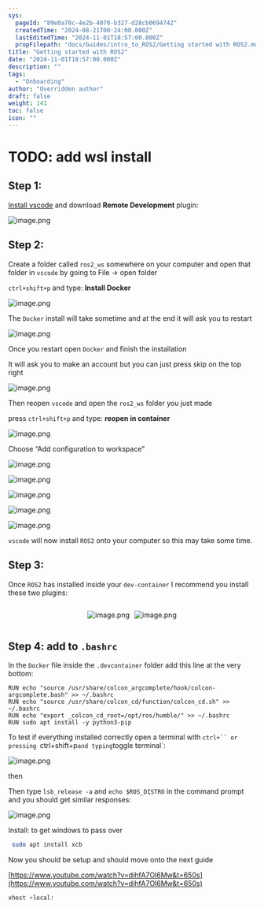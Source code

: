 ```yaml
---
sys:
  pageId: "89e0a78c-4e2b-4070-b327-d28cb0694742"
  createdTime: "2024-08-21T00:24:00.000Z"
  lastEditedTime: "2024-11-01T18:57:00.000Z"
  propFilepath: "docs/Guides/intro_to_ROS2/Getting started with ROS2.md"
title: "Getting started with ROS2"
date: "2024-11-01T18:57:00.000Z"
description: ""
tags:
  - "Onboarding"
author: "Overridden author"
draft: false
weight: 141
toc: false
icon: ""
---
```


# TODO: add wsl install

## Step 1:

[Install vscode](https://code.visualstudio.com/download) and download **Remote Development** plugin:

![image.png](https://prod-files-secure.s3.us-west-2.amazonaws.com/d518164a-d88e-44d1-a4ee-3adb3bd8bce0/efb52993-1881-4a40-b95e-6f020334f022/image.png?X-Amz-Algorithm=AWS4-HMAC-SHA256&X-Amz-Content-Sha256=UNSIGNED-PAYLOAD&X-Amz-Credential=ASIAZI2LB466ULYQPNPI%2F20250307%2Fus-west-2%2Fs3%2Faws4_request&X-Amz-Date=20250307T003753Z&X-Amz-Expires=3600&X-Amz-Security-Token=IQoJb3JpZ2luX2VjEO%2F%2F%2F%2F%2F%2F%2F%2F%2F%2F%2FwEaCXVzLXdlc3QtMiJHMEUCICc25gBcLOXaPnKThy4oN9SyzOkzDqyd2zuU1%2FmM%2Fq%2BWAiEA0cyLHT%2FJtNaGQ6Iems0zzllW5YWVYLSaJUBC2%2BvDzeYq%2FwMIOBAAGgw2Mzc0MjMxODM4MDUiDHHwyB%2FovhLB%2F0LbcSrcA935YM9d7zMN4wUcGdP%2FWk%2FeF3eSjRSZTxyJ9pghOBLr7a8ktLj7LCSQl4%2F5gGbc8drIPB6UIRniADkBwMsdmHDmK0vqozMuiqDzj%2Bkc23ntcEvcu3fOOXZvLAhsbJrs%2BOTaEPREIIACY0hpV34oys3LTIDwoEMi9axCm0SJuuI6vccS1on7vK69ZIB9WOPsO4%2FECTphUuG5spanCKwXvVg%2FpESolySlnTjZ9yeuhIPBW4lq1hLhubIG02A%2BfheW7BK4WjSkPSSl4v4mqDvHIXdqXJPFJDWKtSag4jQk2tAa3TUpoCwIjEB1sQS3%2B1ThPqWXeTXnClU%2FQmXlzeBejvZt4pta3v%2FV2KowqtMM7JrRVBD2U53AjFVniENEpFNp4g2L401Xg5J4lnkWIT2vgOZh2pFrzx3uDRUXGjw1sHZ9QkH790VdPU0LHJ8n1On%2B4C3aTcarKfLgoHGYXyExZ4RLxKcRDQyO9QYmxsCj17VwgC54v2l47Dw6xi1rGQwPH%2BAQLX%2FMzt7zYnTmlvIYc5QI9PIdT%2BZu8hzA6P7N2rLkR%2Fzdc65KzWuw%2F9E%2FMPZ7FdoKBs7OG3GcfN%2FOkNtvP6AdnVD70zN0UJMS9Sh9J1S9OoJZpz%2BMFcTw3DyqML7JqL4GOqUBCPWjRACdQsxNWD2WInmdK%2B%2FHT%2BHGmIX00fV8KVrXLuUi4DVDmmvE2lkm%2FhCXGWV5vozz3ntqyF2nnT9idPo5WFxGnQKnCrSdTbQQ8HJRMvzhotdgGHGc7KLoemCYySssiWcTa97lfHYZZNGMBKP%2BLb3NZiicfFPg%2BH0aZV2MLruFDF0Z8otGljbmrHSNXD0QXTurvOlOgUkVK1O68K6Lrpq5WZHf&X-Amz-Signature=3dc602501bbe9b42031f780904dbf01dde8106f074beb6b2ba5522e6521351ce&X-Amz-SignedHeaders=host&x-id=GetObject)

## Step 2:

Create a folder called `ros2_ws` somewhere on your computer and open that folder in `vscode` by going to File → open folder 

`ctrl+shift+p` and type: **Install Docker**

![image.png](https://prod-files-secure.s3.us-west-2.amazonaws.com/d518164a-d88e-44d1-a4ee-3adb3bd8bce0/2269dc0e-1cd5-47ff-bceb-c04ad9b2eab0/image.png?X-Amz-Algorithm=AWS4-HMAC-SHA256&X-Amz-Content-Sha256=UNSIGNED-PAYLOAD&X-Amz-Credential=ASIAZI2LB466ULYQPNPI%2F20250307%2Fus-west-2%2Fs3%2Faws4_request&X-Amz-Date=20250307T003753Z&X-Amz-Expires=3600&X-Amz-Security-Token=IQoJb3JpZ2luX2VjEO%2F%2F%2F%2F%2F%2F%2F%2F%2F%2F%2FwEaCXVzLXdlc3QtMiJHMEUCICc25gBcLOXaPnKThy4oN9SyzOkzDqyd2zuU1%2FmM%2Fq%2BWAiEA0cyLHT%2FJtNaGQ6Iems0zzllW5YWVYLSaJUBC2%2BvDzeYq%2FwMIOBAAGgw2Mzc0MjMxODM4MDUiDHHwyB%2FovhLB%2F0LbcSrcA935YM9d7zMN4wUcGdP%2FWk%2FeF3eSjRSZTxyJ9pghOBLr7a8ktLj7LCSQl4%2F5gGbc8drIPB6UIRniADkBwMsdmHDmK0vqozMuiqDzj%2Bkc23ntcEvcu3fOOXZvLAhsbJrs%2BOTaEPREIIACY0hpV34oys3LTIDwoEMi9axCm0SJuuI6vccS1on7vK69ZIB9WOPsO4%2FECTphUuG5spanCKwXvVg%2FpESolySlnTjZ9yeuhIPBW4lq1hLhubIG02A%2BfheW7BK4WjSkPSSl4v4mqDvHIXdqXJPFJDWKtSag4jQk2tAa3TUpoCwIjEB1sQS3%2B1ThPqWXeTXnClU%2FQmXlzeBejvZt4pta3v%2FV2KowqtMM7JrRVBD2U53AjFVniENEpFNp4g2L401Xg5J4lnkWIT2vgOZh2pFrzx3uDRUXGjw1sHZ9QkH790VdPU0LHJ8n1On%2B4C3aTcarKfLgoHGYXyExZ4RLxKcRDQyO9QYmxsCj17VwgC54v2l47Dw6xi1rGQwPH%2BAQLX%2FMzt7zYnTmlvIYc5QI9PIdT%2BZu8hzA6P7N2rLkR%2Fzdc65KzWuw%2F9E%2FMPZ7FdoKBs7OG3GcfN%2FOkNtvP6AdnVD70zN0UJMS9Sh9J1S9OoJZpz%2BMFcTw3DyqML7JqL4GOqUBCPWjRACdQsxNWD2WInmdK%2B%2FHT%2BHGmIX00fV8KVrXLuUi4DVDmmvE2lkm%2FhCXGWV5vozz3ntqyF2nnT9idPo5WFxGnQKnCrSdTbQQ8HJRMvzhotdgGHGc7KLoemCYySssiWcTa97lfHYZZNGMBKP%2BLb3NZiicfFPg%2BH0aZV2MLruFDF0Z8otGljbmrHSNXD0QXTurvOlOgUkVK1O68K6Lrpq5WZHf&X-Amz-Signature=4ce41b17bde41d77b2e70a995c705cd64b7e91fea724c931d4b197ab005abd16&X-Amz-SignedHeaders=host&x-id=GetObject)

The `Docker` install will take sometime and at the end it will ask you to restart

![image.png](https://prod-files-secure.s3.us-west-2.amazonaws.com/d518164a-d88e-44d1-a4ee-3adb3bd8bce0/ed233f78-be33-4b1f-b89c-9c346c0e961e/image.png?X-Amz-Algorithm=AWS4-HMAC-SHA256&X-Amz-Content-Sha256=UNSIGNED-PAYLOAD&X-Amz-Credential=ASIAZI2LB466ULYQPNPI%2F20250307%2Fus-west-2%2Fs3%2Faws4_request&X-Amz-Date=20250307T003753Z&X-Amz-Expires=3600&X-Amz-Security-Token=IQoJb3JpZ2luX2VjEO%2F%2F%2F%2F%2F%2F%2F%2F%2F%2F%2FwEaCXVzLXdlc3QtMiJHMEUCICc25gBcLOXaPnKThy4oN9SyzOkzDqyd2zuU1%2FmM%2Fq%2BWAiEA0cyLHT%2FJtNaGQ6Iems0zzllW5YWVYLSaJUBC2%2BvDzeYq%2FwMIOBAAGgw2Mzc0MjMxODM4MDUiDHHwyB%2FovhLB%2F0LbcSrcA935YM9d7zMN4wUcGdP%2FWk%2FeF3eSjRSZTxyJ9pghOBLr7a8ktLj7LCSQl4%2F5gGbc8drIPB6UIRniADkBwMsdmHDmK0vqozMuiqDzj%2Bkc23ntcEvcu3fOOXZvLAhsbJrs%2BOTaEPREIIACY0hpV34oys3LTIDwoEMi9axCm0SJuuI6vccS1on7vK69ZIB9WOPsO4%2FECTphUuG5spanCKwXvVg%2FpESolySlnTjZ9yeuhIPBW4lq1hLhubIG02A%2BfheW7BK4WjSkPSSl4v4mqDvHIXdqXJPFJDWKtSag4jQk2tAa3TUpoCwIjEB1sQS3%2B1ThPqWXeTXnClU%2FQmXlzeBejvZt4pta3v%2FV2KowqtMM7JrRVBD2U53AjFVniENEpFNp4g2L401Xg5J4lnkWIT2vgOZh2pFrzx3uDRUXGjw1sHZ9QkH790VdPU0LHJ8n1On%2B4C3aTcarKfLgoHGYXyExZ4RLxKcRDQyO9QYmxsCj17VwgC54v2l47Dw6xi1rGQwPH%2BAQLX%2FMzt7zYnTmlvIYc5QI9PIdT%2BZu8hzA6P7N2rLkR%2Fzdc65KzWuw%2F9E%2FMPZ7FdoKBs7OG3GcfN%2FOkNtvP6AdnVD70zN0UJMS9Sh9J1S9OoJZpz%2BMFcTw3DyqML7JqL4GOqUBCPWjRACdQsxNWD2WInmdK%2B%2FHT%2BHGmIX00fV8KVrXLuUi4DVDmmvE2lkm%2FhCXGWV5vozz3ntqyF2nnT9idPo5WFxGnQKnCrSdTbQQ8HJRMvzhotdgGHGc7KLoemCYySssiWcTa97lfHYZZNGMBKP%2BLb3NZiicfFPg%2BH0aZV2MLruFDF0Z8otGljbmrHSNXD0QXTurvOlOgUkVK1O68K6Lrpq5WZHf&X-Amz-Signature=57d7a982aa57a28bf899ad8c7b2e59e947a7ada62b010bc01d77b86e9d76a712&X-Amz-SignedHeaders=host&x-id=GetObject)

Once you restart open `Docker` and finish the installation

It will ask you to make an account but you can just press skip on the top right

![image.png](https://prod-files-secure.s3.us-west-2.amazonaws.com/d518164a-d88e-44d1-a4ee-3adb3bd8bce0/21010ad9-1659-4fd9-9f59-9932a09b2a3d/image.png?X-Amz-Algorithm=AWS4-HMAC-SHA256&X-Amz-Content-Sha256=UNSIGNED-PAYLOAD&X-Amz-Credential=ASIAZI2LB466ULYQPNPI%2F20250307%2Fus-west-2%2Fs3%2Faws4_request&X-Amz-Date=20250307T003753Z&X-Amz-Expires=3600&X-Amz-Security-Token=IQoJb3JpZ2luX2VjEO%2F%2F%2F%2F%2F%2F%2F%2F%2F%2F%2FwEaCXVzLXdlc3QtMiJHMEUCICc25gBcLOXaPnKThy4oN9SyzOkzDqyd2zuU1%2FmM%2Fq%2BWAiEA0cyLHT%2FJtNaGQ6Iems0zzllW5YWVYLSaJUBC2%2BvDzeYq%2FwMIOBAAGgw2Mzc0MjMxODM4MDUiDHHwyB%2FovhLB%2F0LbcSrcA935YM9d7zMN4wUcGdP%2FWk%2FeF3eSjRSZTxyJ9pghOBLr7a8ktLj7LCSQl4%2F5gGbc8drIPB6UIRniADkBwMsdmHDmK0vqozMuiqDzj%2Bkc23ntcEvcu3fOOXZvLAhsbJrs%2BOTaEPREIIACY0hpV34oys3LTIDwoEMi9axCm0SJuuI6vccS1on7vK69ZIB9WOPsO4%2FECTphUuG5spanCKwXvVg%2FpESolySlnTjZ9yeuhIPBW4lq1hLhubIG02A%2BfheW7BK4WjSkPSSl4v4mqDvHIXdqXJPFJDWKtSag4jQk2tAa3TUpoCwIjEB1sQS3%2B1ThPqWXeTXnClU%2FQmXlzeBejvZt4pta3v%2FV2KowqtMM7JrRVBD2U53AjFVniENEpFNp4g2L401Xg5J4lnkWIT2vgOZh2pFrzx3uDRUXGjw1sHZ9QkH790VdPU0LHJ8n1On%2B4C3aTcarKfLgoHGYXyExZ4RLxKcRDQyO9QYmxsCj17VwgC54v2l47Dw6xi1rGQwPH%2BAQLX%2FMzt7zYnTmlvIYc5QI9PIdT%2BZu8hzA6P7N2rLkR%2Fzdc65KzWuw%2F9E%2FMPZ7FdoKBs7OG3GcfN%2FOkNtvP6AdnVD70zN0UJMS9Sh9J1S9OoJZpz%2BMFcTw3DyqML7JqL4GOqUBCPWjRACdQsxNWD2WInmdK%2B%2FHT%2BHGmIX00fV8KVrXLuUi4DVDmmvE2lkm%2FhCXGWV5vozz3ntqyF2nnT9idPo5WFxGnQKnCrSdTbQQ8HJRMvzhotdgGHGc7KLoemCYySssiWcTa97lfHYZZNGMBKP%2BLb3NZiicfFPg%2BH0aZV2MLruFDF0Z8otGljbmrHSNXD0QXTurvOlOgUkVK1O68K6Lrpq5WZHf&X-Amz-Signature=9074903488b2a440c962af6ff32230637a09496edba077ecccebbd99b45831be&X-Amz-SignedHeaders=host&x-id=GetObject)

Then reopen `vscode` and open the `ros2_ws` folder you just made

press `ctrl+shift+p` and type: **reopen in container**

![image.png](https://prod-files-secure.s3.us-west-2.amazonaws.com/d518164a-d88e-44d1-a4ee-3adb3bd8bce0/4e93b8c2-41ad-488c-8095-c74205196118/image.png?X-Amz-Algorithm=AWS4-HMAC-SHA256&X-Amz-Content-Sha256=UNSIGNED-PAYLOAD&X-Amz-Credential=ASIAZI2LB466ULYQPNPI%2F20250307%2Fus-west-2%2Fs3%2Faws4_request&X-Amz-Date=20250307T003753Z&X-Amz-Expires=3600&X-Amz-Security-Token=IQoJb3JpZ2luX2VjEO%2F%2F%2F%2F%2F%2F%2F%2F%2F%2F%2FwEaCXVzLXdlc3QtMiJHMEUCICc25gBcLOXaPnKThy4oN9SyzOkzDqyd2zuU1%2FmM%2Fq%2BWAiEA0cyLHT%2FJtNaGQ6Iems0zzllW5YWVYLSaJUBC2%2BvDzeYq%2FwMIOBAAGgw2Mzc0MjMxODM4MDUiDHHwyB%2FovhLB%2F0LbcSrcA935YM9d7zMN4wUcGdP%2FWk%2FeF3eSjRSZTxyJ9pghOBLr7a8ktLj7LCSQl4%2F5gGbc8drIPB6UIRniADkBwMsdmHDmK0vqozMuiqDzj%2Bkc23ntcEvcu3fOOXZvLAhsbJrs%2BOTaEPREIIACY0hpV34oys3LTIDwoEMi9axCm0SJuuI6vccS1on7vK69ZIB9WOPsO4%2FECTphUuG5spanCKwXvVg%2FpESolySlnTjZ9yeuhIPBW4lq1hLhubIG02A%2BfheW7BK4WjSkPSSl4v4mqDvHIXdqXJPFJDWKtSag4jQk2tAa3TUpoCwIjEB1sQS3%2B1ThPqWXeTXnClU%2FQmXlzeBejvZt4pta3v%2FV2KowqtMM7JrRVBD2U53AjFVniENEpFNp4g2L401Xg5J4lnkWIT2vgOZh2pFrzx3uDRUXGjw1sHZ9QkH790VdPU0LHJ8n1On%2B4C3aTcarKfLgoHGYXyExZ4RLxKcRDQyO9QYmxsCj17VwgC54v2l47Dw6xi1rGQwPH%2BAQLX%2FMzt7zYnTmlvIYc5QI9PIdT%2BZu8hzA6P7N2rLkR%2Fzdc65KzWuw%2F9E%2FMPZ7FdoKBs7OG3GcfN%2FOkNtvP6AdnVD70zN0UJMS9Sh9J1S9OoJZpz%2BMFcTw3DyqML7JqL4GOqUBCPWjRACdQsxNWD2WInmdK%2B%2FHT%2BHGmIX00fV8KVrXLuUi4DVDmmvE2lkm%2FhCXGWV5vozz3ntqyF2nnT9idPo5WFxGnQKnCrSdTbQQ8HJRMvzhotdgGHGc7KLoemCYySssiWcTa97lfHYZZNGMBKP%2BLb3NZiicfFPg%2BH0aZV2MLruFDF0Z8otGljbmrHSNXD0QXTurvOlOgUkVK1O68K6Lrpq5WZHf&X-Amz-Signature=30fede20969e5165be054fdfd378066f9d11fa0fd7e42415e64d0d5f77754180&X-Amz-SignedHeaders=host&x-id=GetObject)

Choose “Add configuration to workspace”

![image.png](https://prod-files-secure.s3.us-west-2.amazonaws.com/d518164a-d88e-44d1-a4ee-3adb3bd8bce0/9560b282-5060-4989-ba37-97e7b2c22476/image.png?X-Amz-Algorithm=AWS4-HMAC-SHA256&X-Amz-Content-Sha256=UNSIGNED-PAYLOAD&X-Amz-Credential=ASIAZI2LB466ULYQPNPI%2F20250307%2Fus-west-2%2Fs3%2Faws4_request&X-Amz-Date=20250307T003753Z&X-Amz-Expires=3600&X-Amz-Security-Token=IQoJb3JpZ2luX2VjEO%2F%2F%2F%2F%2F%2F%2F%2F%2F%2F%2FwEaCXVzLXdlc3QtMiJHMEUCICc25gBcLOXaPnKThy4oN9SyzOkzDqyd2zuU1%2FmM%2Fq%2BWAiEA0cyLHT%2FJtNaGQ6Iems0zzllW5YWVYLSaJUBC2%2BvDzeYq%2FwMIOBAAGgw2Mzc0MjMxODM4MDUiDHHwyB%2FovhLB%2F0LbcSrcA935YM9d7zMN4wUcGdP%2FWk%2FeF3eSjRSZTxyJ9pghOBLr7a8ktLj7LCSQl4%2F5gGbc8drIPB6UIRniADkBwMsdmHDmK0vqozMuiqDzj%2Bkc23ntcEvcu3fOOXZvLAhsbJrs%2BOTaEPREIIACY0hpV34oys3LTIDwoEMi9axCm0SJuuI6vccS1on7vK69ZIB9WOPsO4%2FECTphUuG5spanCKwXvVg%2FpESolySlnTjZ9yeuhIPBW4lq1hLhubIG02A%2BfheW7BK4WjSkPSSl4v4mqDvHIXdqXJPFJDWKtSag4jQk2tAa3TUpoCwIjEB1sQS3%2B1ThPqWXeTXnClU%2FQmXlzeBejvZt4pta3v%2FV2KowqtMM7JrRVBD2U53AjFVniENEpFNp4g2L401Xg5J4lnkWIT2vgOZh2pFrzx3uDRUXGjw1sHZ9QkH790VdPU0LHJ8n1On%2B4C3aTcarKfLgoHGYXyExZ4RLxKcRDQyO9QYmxsCj17VwgC54v2l47Dw6xi1rGQwPH%2BAQLX%2FMzt7zYnTmlvIYc5QI9PIdT%2BZu8hzA6P7N2rLkR%2Fzdc65KzWuw%2F9E%2FMPZ7FdoKBs7OG3GcfN%2FOkNtvP6AdnVD70zN0UJMS9Sh9J1S9OoJZpz%2BMFcTw3DyqML7JqL4GOqUBCPWjRACdQsxNWD2WInmdK%2B%2FHT%2BHGmIX00fV8KVrXLuUi4DVDmmvE2lkm%2FhCXGWV5vozz3ntqyF2nnT9idPo5WFxGnQKnCrSdTbQQ8HJRMvzhotdgGHGc7KLoemCYySssiWcTa97lfHYZZNGMBKP%2BLb3NZiicfFPg%2BH0aZV2MLruFDF0Z8otGljbmrHSNXD0QXTurvOlOgUkVK1O68K6Lrpq5WZHf&X-Amz-Signature=acaa3e12331810fe5ec6f6624edb27f0df6ddfc2cb6b93a134329ba45b05b6c1&X-Amz-SignedHeaders=host&x-id=GetObject)

![image.png](https://prod-files-secure.s3.us-west-2.amazonaws.com/d518164a-d88e-44d1-a4ee-3adb3bd8bce0/2ee63f81-886b-48e8-a553-dc6e5eac99e4/image.png?X-Amz-Algorithm=AWS4-HMAC-SHA256&X-Amz-Content-Sha256=UNSIGNED-PAYLOAD&X-Amz-Credential=ASIAZI2LB466ULYQPNPI%2F20250307%2Fus-west-2%2Fs3%2Faws4_request&X-Amz-Date=20250307T003753Z&X-Amz-Expires=3600&X-Amz-Security-Token=IQoJb3JpZ2luX2VjEO%2F%2F%2F%2F%2F%2F%2F%2F%2F%2F%2FwEaCXVzLXdlc3QtMiJHMEUCICc25gBcLOXaPnKThy4oN9SyzOkzDqyd2zuU1%2FmM%2Fq%2BWAiEA0cyLHT%2FJtNaGQ6Iems0zzllW5YWVYLSaJUBC2%2BvDzeYq%2FwMIOBAAGgw2Mzc0MjMxODM4MDUiDHHwyB%2FovhLB%2F0LbcSrcA935YM9d7zMN4wUcGdP%2FWk%2FeF3eSjRSZTxyJ9pghOBLr7a8ktLj7LCSQl4%2F5gGbc8drIPB6UIRniADkBwMsdmHDmK0vqozMuiqDzj%2Bkc23ntcEvcu3fOOXZvLAhsbJrs%2BOTaEPREIIACY0hpV34oys3LTIDwoEMi9axCm0SJuuI6vccS1on7vK69ZIB9WOPsO4%2FECTphUuG5spanCKwXvVg%2FpESolySlnTjZ9yeuhIPBW4lq1hLhubIG02A%2BfheW7BK4WjSkPSSl4v4mqDvHIXdqXJPFJDWKtSag4jQk2tAa3TUpoCwIjEB1sQS3%2B1ThPqWXeTXnClU%2FQmXlzeBejvZt4pta3v%2FV2KowqtMM7JrRVBD2U53AjFVniENEpFNp4g2L401Xg5J4lnkWIT2vgOZh2pFrzx3uDRUXGjw1sHZ9QkH790VdPU0LHJ8n1On%2B4C3aTcarKfLgoHGYXyExZ4RLxKcRDQyO9QYmxsCj17VwgC54v2l47Dw6xi1rGQwPH%2BAQLX%2FMzt7zYnTmlvIYc5QI9PIdT%2BZu8hzA6P7N2rLkR%2Fzdc65KzWuw%2F9E%2FMPZ7FdoKBs7OG3GcfN%2FOkNtvP6AdnVD70zN0UJMS9Sh9J1S9OoJZpz%2BMFcTw3DyqML7JqL4GOqUBCPWjRACdQsxNWD2WInmdK%2B%2FHT%2BHGmIX00fV8KVrXLuUi4DVDmmvE2lkm%2FhCXGWV5vozz3ntqyF2nnT9idPo5WFxGnQKnCrSdTbQQ8HJRMvzhotdgGHGc7KLoemCYySssiWcTa97lfHYZZNGMBKP%2BLb3NZiicfFPg%2BH0aZV2MLruFDF0Z8otGljbmrHSNXD0QXTurvOlOgUkVK1O68K6Lrpq5WZHf&X-Amz-Signature=424ff2ab23d059627e3f78c6906de925e64088db1825a79bffe330aac1f5474d&X-Amz-SignedHeaders=host&x-id=GetObject)

![image.png](https://prod-files-secure.s3.us-west-2.amazonaws.com/d518164a-d88e-44d1-a4ee-3adb3bd8bce0/ae1580b2-b048-407e-aed9-b584224a7a04/image.png?X-Amz-Algorithm=AWS4-HMAC-SHA256&X-Amz-Content-Sha256=UNSIGNED-PAYLOAD&X-Amz-Credential=ASIAZI2LB466ULYQPNPI%2F20250307%2Fus-west-2%2Fs3%2Faws4_request&X-Amz-Date=20250307T003753Z&X-Amz-Expires=3600&X-Amz-Security-Token=IQoJb3JpZ2luX2VjEO%2F%2F%2F%2F%2F%2F%2F%2F%2F%2F%2FwEaCXVzLXdlc3QtMiJHMEUCICc25gBcLOXaPnKThy4oN9SyzOkzDqyd2zuU1%2FmM%2Fq%2BWAiEA0cyLHT%2FJtNaGQ6Iems0zzllW5YWVYLSaJUBC2%2BvDzeYq%2FwMIOBAAGgw2Mzc0MjMxODM4MDUiDHHwyB%2FovhLB%2F0LbcSrcA935YM9d7zMN4wUcGdP%2FWk%2FeF3eSjRSZTxyJ9pghOBLr7a8ktLj7LCSQl4%2F5gGbc8drIPB6UIRniADkBwMsdmHDmK0vqozMuiqDzj%2Bkc23ntcEvcu3fOOXZvLAhsbJrs%2BOTaEPREIIACY0hpV34oys3LTIDwoEMi9axCm0SJuuI6vccS1on7vK69ZIB9WOPsO4%2FECTphUuG5spanCKwXvVg%2FpESolySlnTjZ9yeuhIPBW4lq1hLhubIG02A%2BfheW7BK4WjSkPSSl4v4mqDvHIXdqXJPFJDWKtSag4jQk2tAa3TUpoCwIjEB1sQS3%2B1ThPqWXeTXnClU%2FQmXlzeBejvZt4pta3v%2FV2KowqtMM7JrRVBD2U53AjFVniENEpFNp4g2L401Xg5J4lnkWIT2vgOZh2pFrzx3uDRUXGjw1sHZ9QkH790VdPU0LHJ8n1On%2B4C3aTcarKfLgoHGYXyExZ4RLxKcRDQyO9QYmxsCj17VwgC54v2l47Dw6xi1rGQwPH%2BAQLX%2FMzt7zYnTmlvIYc5QI9PIdT%2BZu8hzA6P7N2rLkR%2Fzdc65KzWuw%2F9E%2FMPZ7FdoKBs7OG3GcfN%2FOkNtvP6AdnVD70zN0UJMS9Sh9J1S9OoJZpz%2BMFcTw3DyqML7JqL4GOqUBCPWjRACdQsxNWD2WInmdK%2B%2FHT%2BHGmIX00fV8KVrXLuUi4DVDmmvE2lkm%2FhCXGWV5vozz3ntqyF2nnT9idPo5WFxGnQKnCrSdTbQQ8HJRMvzhotdgGHGc7KLoemCYySssiWcTa97lfHYZZNGMBKP%2BLb3NZiicfFPg%2BH0aZV2MLruFDF0Z8otGljbmrHSNXD0QXTurvOlOgUkVK1O68K6Lrpq5WZHf&X-Amz-Signature=970fb9a6c2edcfce33b6084fcbb3a8363a151ceba389f2ffc1a05d08d7589698&X-Amz-SignedHeaders=host&x-id=GetObject)

![image.png](https://prod-files-secure.s3.us-west-2.amazonaws.com/d518164a-d88e-44d1-a4ee-3adb3bd8bce0/53255b28-f75e-430f-b9e3-c0ac8577e42b/image.png?X-Amz-Algorithm=AWS4-HMAC-SHA256&X-Amz-Content-Sha256=UNSIGNED-PAYLOAD&X-Amz-Credential=ASIAZI2LB466ULYQPNPI%2F20250307%2Fus-west-2%2Fs3%2Faws4_request&X-Amz-Date=20250307T003753Z&X-Amz-Expires=3600&X-Amz-Security-Token=IQoJb3JpZ2luX2VjEO%2F%2F%2F%2F%2F%2F%2F%2F%2F%2F%2FwEaCXVzLXdlc3QtMiJHMEUCICc25gBcLOXaPnKThy4oN9SyzOkzDqyd2zuU1%2FmM%2Fq%2BWAiEA0cyLHT%2FJtNaGQ6Iems0zzllW5YWVYLSaJUBC2%2BvDzeYq%2FwMIOBAAGgw2Mzc0MjMxODM4MDUiDHHwyB%2FovhLB%2F0LbcSrcA935YM9d7zMN4wUcGdP%2FWk%2FeF3eSjRSZTxyJ9pghOBLr7a8ktLj7LCSQl4%2F5gGbc8drIPB6UIRniADkBwMsdmHDmK0vqozMuiqDzj%2Bkc23ntcEvcu3fOOXZvLAhsbJrs%2BOTaEPREIIACY0hpV34oys3LTIDwoEMi9axCm0SJuuI6vccS1on7vK69ZIB9WOPsO4%2FECTphUuG5spanCKwXvVg%2FpESolySlnTjZ9yeuhIPBW4lq1hLhubIG02A%2BfheW7BK4WjSkPSSl4v4mqDvHIXdqXJPFJDWKtSag4jQk2tAa3TUpoCwIjEB1sQS3%2B1ThPqWXeTXnClU%2FQmXlzeBejvZt4pta3v%2FV2KowqtMM7JrRVBD2U53AjFVniENEpFNp4g2L401Xg5J4lnkWIT2vgOZh2pFrzx3uDRUXGjw1sHZ9QkH790VdPU0LHJ8n1On%2B4C3aTcarKfLgoHGYXyExZ4RLxKcRDQyO9QYmxsCj17VwgC54v2l47Dw6xi1rGQwPH%2BAQLX%2FMzt7zYnTmlvIYc5QI9PIdT%2BZu8hzA6P7N2rLkR%2Fzdc65KzWuw%2F9E%2FMPZ7FdoKBs7OG3GcfN%2FOkNtvP6AdnVD70zN0UJMS9Sh9J1S9OoJZpz%2BMFcTw3DyqML7JqL4GOqUBCPWjRACdQsxNWD2WInmdK%2B%2FHT%2BHGmIX00fV8KVrXLuUi4DVDmmvE2lkm%2FhCXGWV5vozz3ntqyF2nnT9idPo5WFxGnQKnCrSdTbQQ8HJRMvzhotdgGHGc7KLoemCYySssiWcTa97lfHYZZNGMBKP%2BLb3NZiicfFPg%2BH0aZV2MLruFDF0Z8otGljbmrHSNXD0QXTurvOlOgUkVK1O68K6Lrpq5WZHf&X-Amz-Signature=3f868c9ee9beed27aef82c679609ee809cfc6134bacf60215f39af9e83961383&X-Amz-SignedHeaders=host&x-id=GetObject)

![image.png](https://prod-files-secure.s3.us-west-2.amazonaws.com/d518164a-d88e-44d1-a4ee-3adb3bd8bce0/7c562767-5af9-4ffb-97d1-327bcdf4ee00/image.png?X-Amz-Algorithm=AWS4-HMAC-SHA256&X-Amz-Content-Sha256=UNSIGNED-PAYLOAD&X-Amz-Credential=ASIAZI2LB466ULYQPNPI%2F20250307%2Fus-west-2%2Fs3%2Faws4_request&X-Amz-Date=20250307T003753Z&X-Amz-Expires=3600&X-Amz-Security-Token=IQoJb3JpZ2luX2VjEO%2F%2F%2F%2F%2F%2F%2F%2F%2F%2F%2FwEaCXVzLXdlc3QtMiJHMEUCICc25gBcLOXaPnKThy4oN9SyzOkzDqyd2zuU1%2FmM%2Fq%2BWAiEA0cyLHT%2FJtNaGQ6Iems0zzllW5YWVYLSaJUBC2%2BvDzeYq%2FwMIOBAAGgw2Mzc0MjMxODM4MDUiDHHwyB%2FovhLB%2F0LbcSrcA935YM9d7zMN4wUcGdP%2FWk%2FeF3eSjRSZTxyJ9pghOBLr7a8ktLj7LCSQl4%2F5gGbc8drIPB6UIRniADkBwMsdmHDmK0vqozMuiqDzj%2Bkc23ntcEvcu3fOOXZvLAhsbJrs%2BOTaEPREIIACY0hpV34oys3LTIDwoEMi9axCm0SJuuI6vccS1on7vK69ZIB9WOPsO4%2FECTphUuG5spanCKwXvVg%2FpESolySlnTjZ9yeuhIPBW4lq1hLhubIG02A%2BfheW7BK4WjSkPSSl4v4mqDvHIXdqXJPFJDWKtSag4jQk2tAa3TUpoCwIjEB1sQS3%2B1ThPqWXeTXnClU%2FQmXlzeBejvZt4pta3v%2FV2KowqtMM7JrRVBD2U53AjFVniENEpFNp4g2L401Xg5J4lnkWIT2vgOZh2pFrzx3uDRUXGjw1sHZ9QkH790VdPU0LHJ8n1On%2B4C3aTcarKfLgoHGYXyExZ4RLxKcRDQyO9QYmxsCj17VwgC54v2l47Dw6xi1rGQwPH%2BAQLX%2FMzt7zYnTmlvIYc5QI9PIdT%2BZu8hzA6P7N2rLkR%2Fzdc65KzWuw%2F9E%2FMPZ7FdoKBs7OG3GcfN%2FOkNtvP6AdnVD70zN0UJMS9Sh9J1S9OoJZpz%2BMFcTw3DyqML7JqL4GOqUBCPWjRACdQsxNWD2WInmdK%2B%2FHT%2BHGmIX00fV8KVrXLuUi4DVDmmvE2lkm%2FhCXGWV5vozz3ntqyF2nnT9idPo5WFxGnQKnCrSdTbQQ8HJRMvzhotdgGHGc7KLoemCYySssiWcTa97lfHYZZNGMBKP%2BLb3NZiicfFPg%2BH0aZV2MLruFDF0Z8otGljbmrHSNXD0QXTurvOlOgUkVK1O68K6Lrpq5WZHf&X-Amz-Signature=c3c84f90f5260c4ea3c232b4aba615e458297493f5f39950e4105b8be5001f26&X-Amz-SignedHeaders=host&x-id=GetObject)

`vscode` will now install `ROS2` onto your computer so this may take some time.

## Step 3:

Once `ROS2` has installed inside your `dev-container` I recommend you install these two plugins:

<div style="display: flex;flex-direction: row; column-gap:10px; max-width: 630px;justify-content: center;">
<div>

![image.png](https://prod-files-secure.s3.us-west-2.amazonaws.com/d518164a-d88e-44d1-a4ee-3adb3bd8bce0/3fc3d550-5a54-4ba1-ba6b-faa01cdb7369/image.png?X-Amz-Algorithm=AWS4-HMAC-SHA256&X-Amz-Content-Sha256=UNSIGNED-PAYLOAD&X-Amz-Credential=ASIAZI2LB4664WGRECJV%2F20250307%2Fus-west-2%2Fs3%2Faws4_request&X-Amz-Date=20250307T003755Z&X-Amz-Expires=3600&X-Amz-Security-Token=IQoJb3JpZ2luX2VjEO%2F%2F%2F%2F%2F%2F%2F%2F%2F%2F%2FwEaCXVzLXdlc3QtMiJIMEYCIQDK97zinS7K2qoChVnAiAAtDlmV98rkkWIMO4uUHsgcYQIhAMJYBgeMXgERyfq%2Ftjg9ab%2Bq2rzuIFSfMPjFLNrlAvAkKv8DCDgQABoMNjM3NDIzMTgzODA1Igx57m5rUc8LaMAQqrUq3ANfrlX6sW9eG0UKbpCCLqkZnFY3cEs3hupH5%2FVjFQ9%2BEv53QXEqMNkiMuW9Ot%2FFfCVCnrQvN1xvn0dVg23cQUdHfnZdzy4k93UfdP4RjDdT1UMULqt8n7u6kU8mI09veakVhCHtXmn9eMfwbGXicUuSfz%2BaV5VnuU8gh5y0ZsiRH3Ds8IIZ%2Fjx2S7IAXiNSYuAZgeZt18c9V%2F6dji4VyiYj6eVsVTzQxAPXfkZf1FFpFH02MeQRfj1zcDenrRpsLiOcqQUR0o5Sn9Z%2Bb43DPQfKLi6FBWjkcT%2BtDhbYM%2BoakCTA6LLNuy6bj9XH4g0kRSDWsDis9bs96zsvxJ5owmCGniP%2FItSSo12r74HWBPQy1DJsI%2FZvKrZ6zSRIuPdpl%2BLIMD9qXn1npI0XFWkXRqCxzIdxLBIYg8f%2FGPwGz3Z4%2FYKMnrNan%2FBwTa1RDbsbtiHRKu8OQtpdmafVKax5wkYTZtJLFwY1kCpuaLnGbmteHGbsZuwcUqufiy5zBdJU3hUs3%2FUqHvKHaAAmKj2ObFJsaJECAAAwRYWy2uoEAa6M0Mz9GZiK%2F%2Fe7Yh1ij6FK5Wu1RQlq6F6jibx4cnxwBYr80tJag7r9uaa91SWXy6YGPGbE3imXcMrf4Q6KODDryKi%2BBjqkAbAE1bHef4cmJEHoYZACu1Tasw7eU2V0OSYEsK0ln9Bft0sm4JHU%2BNpj60AsYUsLzDW0RrN74gDK%2BbmyNLSpJ3v5TmxmWtZJ775cTT1I4x0oZkOW1R3KjV5E3DyFs5kMCPGSd3mEWvf3vhapOLPZC8xlYbXEedELK8iztXKYAWibRwG05QmWasjleChE257OJqpxNA0qqNauayTTPgCy5teeKHGC&X-Amz-Signature=4736d66861f2f046d9bd5a7277a29a914fdda9de69238ae553d3dcbf1475b868&X-Amz-SignedHeaders=host&x-id=GetObject)

</div>
<div>

![image.png](https://prod-files-secure.s3.us-west-2.amazonaws.com/d518164a-d88e-44d1-a4ee-3adb3bd8bce0/d994cc66-13c2-4093-a5a3-f84cf4601a82/image.png?X-Amz-Algorithm=AWS4-HMAC-SHA256&X-Amz-Content-Sha256=UNSIGNED-PAYLOAD&X-Amz-Credential=ASIAZI2LB466SEYTOM24%2F20250307%2Fus-west-2%2Fs3%2Faws4_request&X-Amz-Date=20250307T003756Z&X-Amz-Expires=3600&X-Amz-Security-Token=IQoJb3JpZ2luX2VjEO%2F%2F%2F%2F%2F%2F%2F%2F%2F%2F%2FwEaCXVzLXdlc3QtMiJIMEYCIQCkX%2F3Zn2xi4FvLjt2ICZqb7bro5rQDg4x23c82OechJQIhAOoYDII8PYmfuVtn0BHwoXIWgsgw4u2D7lPdZlwpXXDfKv8DCDgQABoMNjM3NDIzMTgzODA1IgwU1A%2FKK%2FKc%2B68OL84q3APhh9p6BiYxBMk1Pi5hLBn2vPN6R7eBHovx4RXgx%2ByCePh%2BmBHxkCvgDdZM1MNMOzZ83F7X5e1%2FOmaIRN%2Bz8FDbB4izODer4H1Vtkwbml2RGYomjU6VocW5%2BOwUIJ6mCZ289k7865vXm6dTu1j4u0nl1ocMTsTiuLUEqLnG35Mwlr%2F4sQxcyuTuGcUPhW72BQBPpYuctgMsA5p%2FkCrQIZazejW%2F5%2BGnAVv%2F0fV67F9WRECdzAVxv%2BVfSI4B3%2Bh2efL4roCKL2xoUYLXuS81kC5p9sscA%2By5VvH0Odqs6%2BKU%2BawuCBapZge01yTHlEO0GuykaLSmSXXkHGsgO71%2FIyV1UTD8rFEgXSYq6TFrcnTg1GoaYPkx8P%2FUewmxyzhuOYGCYoCHNmMOPzvQePeIXtjsTQNq0HZ127FpjlAeS0a4IpVpiMt8cg7ePqvtlfxZFbUYCXZIJRHwVHqZzCQgbfDdgQjqAtVHbnKCKkblpqIn09%2F7Y4pnsOcD%2B7%2FyJ%2B1S3BxIFVJ7dZJ0lDIv3%2F7OR6xjpD27EtyVrdCoZpbqGkBjsllr9EFsZww%2FogXTCu85VDhaB3%2FrxGWwdnC%2Fzc39KCmCwflMQkXDg7Y2E09ri7y55w2MJGRhNAaAn5cM%2BjDbyKi%2BBjqkAafwtnQwHGvSJO6jkz3KS6h3Bjyj8KyArMjgRVPjT%2F2QKKl6GzBN81jR5R8BkgVZOkeJUE8rncLvSMeYnPgQg0xUaL8aQTXA4RpOv6AtvnPnZy%2B1weFcnqPpkx7D%2FEdYsoIYblNsQgAD5dublhVoK1coD3Ipx%2FgmTBNi99FlSrsfcWBx%2F9b0aKp2o8nIIY8RFvou4nhxthTRxOG9Kk1Dc32M0Rr0&X-Amz-Signature=e80e356eb28034d99b0b121fcf722fc01f732fec4c52e4b87a606009dca19cbb&X-Amz-SignedHeaders=host&x-id=GetObject)

</div>
</div>

## Step 4: add to `.bashrc`

In the `Docker` file inside the `.devcontainer` folder add this line at the very bottom: 

```docker
RUN echo "source /usr/share/colcon_argcomplete/hook/colcon-argcomplete.bash" >> ~/.bashrc
RUN echo "source /usr/share/colcon_cd/function/colcon_cd.sh" >> ~/.bashrc
RUN echo "export _colcon_cd_root=/opt/ros/humble/" >> ~/.bashrc
RUN sudo apt install -y python3-pip 
```

To test if everything installed correctly open a terminal with `ctrl+`` or pressing `ctrl+shift+p` and typing `toggle terminal`:

![image.png](https://prod-files-secure.s3.us-west-2.amazonaws.com/d518164a-d88e-44d1-a4ee-3adb3bd8bce0/6a4943d8-b04e-4c02-9a58-775f3384d1a5/image.png?X-Amz-Algorithm=AWS4-HMAC-SHA256&X-Amz-Content-Sha256=UNSIGNED-PAYLOAD&X-Amz-Credential=ASIAZI2LB466ULYQPNPI%2F20250307%2Fus-west-2%2Fs3%2Faws4_request&X-Amz-Date=20250307T003753Z&X-Amz-Expires=3600&X-Amz-Security-Token=IQoJb3JpZ2luX2VjEO%2F%2F%2F%2F%2F%2F%2F%2F%2F%2F%2FwEaCXVzLXdlc3QtMiJHMEUCICc25gBcLOXaPnKThy4oN9SyzOkzDqyd2zuU1%2FmM%2Fq%2BWAiEA0cyLHT%2FJtNaGQ6Iems0zzllW5YWVYLSaJUBC2%2BvDzeYq%2FwMIOBAAGgw2Mzc0MjMxODM4MDUiDHHwyB%2FovhLB%2F0LbcSrcA935YM9d7zMN4wUcGdP%2FWk%2FeF3eSjRSZTxyJ9pghOBLr7a8ktLj7LCSQl4%2F5gGbc8drIPB6UIRniADkBwMsdmHDmK0vqozMuiqDzj%2Bkc23ntcEvcu3fOOXZvLAhsbJrs%2BOTaEPREIIACY0hpV34oys3LTIDwoEMi9axCm0SJuuI6vccS1on7vK69ZIB9WOPsO4%2FECTphUuG5spanCKwXvVg%2FpESolySlnTjZ9yeuhIPBW4lq1hLhubIG02A%2BfheW7BK4WjSkPSSl4v4mqDvHIXdqXJPFJDWKtSag4jQk2tAa3TUpoCwIjEB1sQS3%2B1ThPqWXeTXnClU%2FQmXlzeBejvZt4pta3v%2FV2KowqtMM7JrRVBD2U53AjFVniENEpFNp4g2L401Xg5J4lnkWIT2vgOZh2pFrzx3uDRUXGjw1sHZ9QkH790VdPU0LHJ8n1On%2B4C3aTcarKfLgoHGYXyExZ4RLxKcRDQyO9QYmxsCj17VwgC54v2l47Dw6xi1rGQwPH%2BAQLX%2FMzt7zYnTmlvIYc5QI9PIdT%2BZu8hzA6P7N2rLkR%2Fzdc65KzWuw%2F9E%2FMPZ7FdoKBs7OG3GcfN%2FOkNtvP6AdnVD70zN0UJMS9Sh9J1S9OoJZpz%2BMFcTw3DyqML7JqL4GOqUBCPWjRACdQsxNWD2WInmdK%2B%2FHT%2BHGmIX00fV8KVrXLuUi4DVDmmvE2lkm%2FhCXGWV5vozz3ntqyF2nnT9idPo5WFxGnQKnCrSdTbQQ8HJRMvzhotdgGHGc7KLoemCYySssiWcTa97lfHYZZNGMBKP%2BLb3NZiicfFPg%2BH0aZV2MLruFDF0Z8otGljbmrHSNXD0QXTurvOlOgUkVK1O68K6Lrpq5WZHf&X-Amz-Signature=afdf29cd84e857ac5f7ce607e56fd34dec0e7274c3e202f53a9c20993b78ef98&X-Amz-SignedHeaders=host&x-id=GetObject)

then 

Then type `lsb_release -a` and `echo $ROS_DISTRO` in the command prompt and you should get similar responses:

![image.png](https://prod-files-secure.s3.us-west-2.amazonaws.com/d518164a-d88e-44d1-a4ee-3adb3bd8bce0/3e635dec-a805-4e85-8b9e-d000e5b71a4e/image.png?X-Amz-Algorithm=AWS4-HMAC-SHA256&X-Amz-Content-Sha256=UNSIGNED-PAYLOAD&X-Amz-Credential=ASIAZI2LB466ULYQPNPI%2F20250307%2Fus-west-2%2Fs3%2Faws4_request&X-Amz-Date=20250307T003753Z&X-Amz-Expires=3600&X-Amz-Security-Token=IQoJb3JpZ2luX2VjEO%2F%2F%2F%2F%2F%2F%2F%2F%2F%2F%2FwEaCXVzLXdlc3QtMiJHMEUCICc25gBcLOXaPnKThy4oN9SyzOkzDqyd2zuU1%2FmM%2Fq%2BWAiEA0cyLHT%2FJtNaGQ6Iems0zzllW5YWVYLSaJUBC2%2BvDzeYq%2FwMIOBAAGgw2Mzc0MjMxODM4MDUiDHHwyB%2FovhLB%2F0LbcSrcA935YM9d7zMN4wUcGdP%2FWk%2FeF3eSjRSZTxyJ9pghOBLr7a8ktLj7LCSQl4%2F5gGbc8drIPB6UIRniADkBwMsdmHDmK0vqozMuiqDzj%2Bkc23ntcEvcu3fOOXZvLAhsbJrs%2BOTaEPREIIACY0hpV34oys3LTIDwoEMi9axCm0SJuuI6vccS1on7vK69ZIB9WOPsO4%2FECTphUuG5spanCKwXvVg%2FpESolySlnTjZ9yeuhIPBW4lq1hLhubIG02A%2BfheW7BK4WjSkPSSl4v4mqDvHIXdqXJPFJDWKtSag4jQk2tAa3TUpoCwIjEB1sQS3%2B1ThPqWXeTXnClU%2FQmXlzeBejvZt4pta3v%2FV2KowqtMM7JrRVBD2U53AjFVniENEpFNp4g2L401Xg5J4lnkWIT2vgOZh2pFrzx3uDRUXGjw1sHZ9QkH790VdPU0LHJ8n1On%2B4C3aTcarKfLgoHGYXyExZ4RLxKcRDQyO9QYmxsCj17VwgC54v2l47Dw6xi1rGQwPH%2BAQLX%2FMzt7zYnTmlvIYc5QI9PIdT%2BZu8hzA6P7N2rLkR%2Fzdc65KzWuw%2F9E%2FMPZ7FdoKBs7OG3GcfN%2FOkNtvP6AdnVD70zN0UJMS9Sh9J1S9OoJZpz%2BMFcTw3DyqML7JqL4GOqUBCPWjRACdQsxNWD2WInmdK%2B%2FHT%2BHGmIX00fV8KVrXLuUi4DVDmmvE2lkm%2FhCXGWV5vozz3ntqyF2nnT9idPo5WFxGnQKnCrSdTbQQ8HJRMvzhotdgGHGc7KLoemCYySssiWcTa97lfHYZZNGMBKP%2BLb3NZiicfFPg%2BH0aZV2MLruFDF0Z8otGljbmrHSNXD0QXTurvOlOgUkVK1O68K6Lrpq5WZHf&X-Amz-Signature=f7bfcf4059d3902fcf07ea0d8b24e4c61e719cf898cc7fe687714c26a6cc6929&X-Amz-SignedHeaders=host&x-id=GetObject)

Install:  to get windows to pass over

```bash
 sudo apt install xcb
```

Now you should be setup and should move onto the next guide 

[https://www.youtube.com/watch?v=dihfA7Ol6Mw&t=650s](https://www.youtube.com/watch?v=dihfA7Ol6Mw&t=650s)

```python
xhost +local:
```
